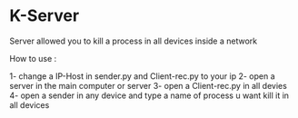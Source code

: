 # K-Server
Server allowed you to kill a process in all devices inside a network 

How to use : 

1- change a IP-Host in sender.py and Client-rec.py to your ip 
2- open a server in the main computer or server 
3- open a Client-rec.py in all devies 
4- open a sender in any device and type a name of process u want kill it in all devices 

